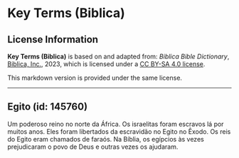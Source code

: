 # Key Terms (Biblica)

## License Information

**Key Terms (Biblica)** is based on and adapted from: _Biblica Bible Dictionary_, [Biblica, Inc.](https://www.biblica.com/), 2023, which is licensed under a [CC BY-SA 4.0 license](https://creativecommons.org/licenses/by-sa/4.0/legalcode.en).

This markdown version is provided under the same license.



--------------------------------

## Egito (id: 145760)

Um poderoso reino no norte da África. Os israelitas foram escravos lá por muitos anos. Eles foram libertados da escravidão no Egito no Êxodo. Os reis do Egito eram chamados de faraós. Na Bíblia, os egípcios às vezes prejudicaram o povo de Deus e outras vezes os ajudaram.


